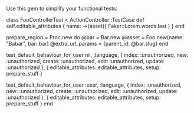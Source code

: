Use this gem to simplify your functional tests:

class FooControllerTest < ActionController::TestCase
  def self.editable_attributes
    {
      name: ->(asset){ Faker::Lorem.words.last }
    }
  end

  prepare_region = Proc.new do
    @bar = Bar.new
    @asset = Foo.new(name: "Babar", bar: bar)
    @extra_url_params = {parent_id: @bar.slug} 
  end

  test_default_behaviour_for_user nil, :language, {
    index:  :unauthorized,
    new:    :unauthorized,
    create: :unauthorized,
    edit:   :unauthorized,
    update: :unauthorized
  }, {
    editable_attributes: editable_attributes,
    setup: prepare_stuff
  }

  test_default_behaviour_for_user :user, :language, {
    index:  :unauthorized,
    new:    :unauthorized,
    create: :unauthorized,
    edit:   :unauthorized,
    update: :unauthorized
  }, {
    editable_attributes: editable_attributes,
    setup: prepare_stuff
  }
end
